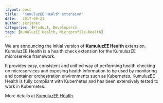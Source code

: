 ```yaml
---
layout: post
title:  "KumuluzEE Health extension"
date:   2017-09-21
author: skrjanec
categories: [Product, Developers]
tags: [KumuluzEE Health, Microprofile-Health]
---
```


We are announcing the initial version of **KumuluzEE Health** extension. KumuluzEE Health is a health check extension for the KumuluzEE microservice framework.

<!--more-->

It provides easy, consistent and unified way of performing health checking on microservices and exposing health information to be used by monitoring and container orchestration environments such as Kubernetes. KumuluzEE Health is fully compliant with Kubernetes and has been extensively tested to work in Kubernetes.

More details at [KumuluzEE Health](https://github.com/kumuluz/kumuluzee-health/blob/master/README.md).
